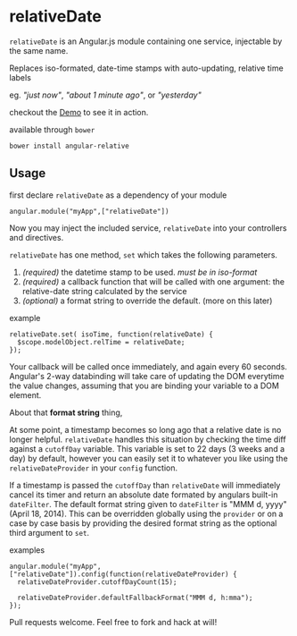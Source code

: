 relativeDate
============

```relativeDate``` is an Angular.js module containing one service, injectable by the same name.

Replaces iso-formated, date-time stamps with auto-updating, relative time labels

eg. *"just now"*, *"about 1 minute ago"*, or *"yesterday"*

checkout the [Demo](http://outlawandy.github.io/relativeDate/) to see it in action.


available through ```bower```

    bower install angular-relative


## Usage

first declare ```relativeDate``` as a dependency of your module

    angular.module("myApp",["relativeDate"])

Now you may inject the included service, ```relativeDate``` into your controllers and directives.

```relativeDate``` has one method, ```set``` which takes the following parameters.

1. *(required)* the datetime stamp to be used. *must be in iso-format*
2. *(required)* a callback function that will be called with one argument: the relative-date string calculated by the service
3. *(optional)* a format string to override the default. (more on this later)

example

    relativeDate.set( isoTime, function(relativeDate) {
      $scope.modelObject.relTime = relativeDate;
    });

Your callback will be called once immediately, and again every 60 seconds.
Angular's 2-way databinding will take care of updating the DOM everytime the value changes, assuming that you are binding your variable to a DOM element.

About that **format string** thing,

At some point, a timestamp becomes so long ago that a relative date is no longer helpful.
```relativeDate``` handles this situation by checking the time diff against a ```cutoffDay``` variable.
This variable is set to 22 days (3 weeks and a day) by default, however you can easily set it to whatever you like using the ```relativeDateProvider``` in your ```config``` function.

If a timestamp is passed the ```cutoffDay``` than ```relativeDate``` will immediately cancel its timer and return an absolute date formated by angulars built-in ```dateFilter```.
The default format string given to ```dateFilter``` is "MMM d, yyyy" (April 18, 2014).  This can be overridden globally using the ```provider``` or on a case by case basis by providing the desired format string as the optional third argument to ```set```.

examples

    angular.module("myApp",["relativeDate"]).config(function(relativeDateProvider) {
      relativeDateProvider.cutoffDayCount(15);

      relativeDateProvider.defaultFallbackFormat("MMM d, h:mma");
    });



Pull requests welcome. Feel free to fork and hack at will!
